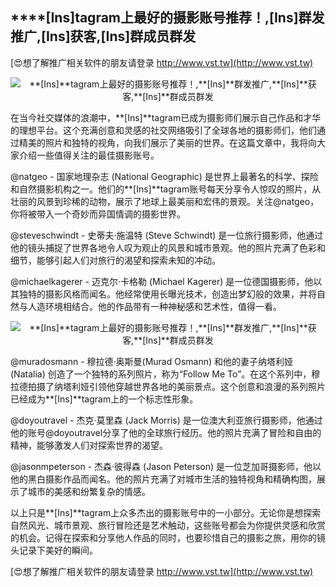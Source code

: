 ## ****[Ins]**tagram上最好的摄影账号推荐！,**[Ins]**群发推广,**[Ins]**获客,**[Ins]**群成员群发**

[😍想了解推广相关软件的朋友请登录 http://www.vst.tw](http://www.vst.tw)

 <center><img src="https://vst.tw/MP4/tuiguang/png/1.png" alt="**[Ins]**tagram上最好的摄影账号推荐！,**[Ins]**群发推广,**[Ins]**获客,**[Ins]**群成员群发"></center>

在当今社交媒体的浪潮中，**[Ins]**tagram已成为摄影师们展示自己作品和才华的理想平台。这个充满创意和灵感的社交网络吸引了全球各地的摄影师们，他们通过精美的照片和独特的视角，向我们展示了美丽的世界。在这篇文章中，我将向大家介绍一些值得关注的最佳摄影账号。

@natgeo - 国家地理杂志 (National Geographic) 是世界上最著名的科学、探险和自然摄影机构之一。他们的**[Ins]**tagram账号每天分享令人惊叹的照片，从壮丽的风景到珍稀的动物，展示了地球上最美丽和宏伟的景观。关注@natgeo，你将被带入一个奇妙而异国情调的摄影世界。

@steveschwindt - 史蒂夫·施温特 (Steve Schwindt) 是一位旅行摄影师，他通过他的镜头捕捉了世界各地令人叹为观止的风景和城市景观。他的照片充满了色彩和细节，能够引起人们对旅行的渴望和探索未知的冲动。

@michaelkagerer - 迈克尔·卡格勒 (Michael Kagerer) 是一位德国摄影师，他以其独特的摄影风格而闻名。他经常使用长曝光技术，创造出梦幻般的效果，并将自然与人造环境相结合。他的作品带有一种神秘感和艺术性，值得一看。

 <center><img src="https://vst.tw/MP4/tuiguang/png/0.png" alt="**[Ins]**tagram上最好的摄影账号推荐！,**[Ins]**群发推广,**[Ins]**获客,**[Ins]**群成员群发"></center>

@muradosmann - 穆拉德·奥斯曼(Murad Osmann) 和他的妻子纳塔利娅 (Natalia) 创造了一个独特的系列照片，称为“Follow Me To”。在这个系列中，穆拉德拍摄了纳塔利娅引领他穿越世界各地的美丽景点。这个创意和浪漫的系列照片已经成为**[Ins]**tagram上的一个标志性形象。

@doyoutravel - 杰克·莫里森 (Jack Morris) 是一位澳大利亚旅行摄影师，他通过他的账号@doyoutravel分享了他的全球旅行经历。他的照片充满了冒险和自由的精神，能够激发人们对探索世界的渴望。

@jasonmpeterson - 杰森·彼得森 (Jason Peterson) 是一位芝加哥摄影师，他以他的黑白摄影作品而闻名。他的照片充满了对城市生活的独特视角和精确构图，展示了城市的美感和纷繁复杂的情感。

以上只是**[Ins]**tagram上众多杰出的摄影账号中的一小部分。无论你是想探索自然风光、城市景观、旅行冒险还是艺术触动，这些账号都会为你提供灵感和欣赏的机会。记得在探索和分享他人作品的同时，也要珍惜自己的摄影之旅，用你的镜头记录下美好的瞬间。

[😍想了解推广相关软件的朋友请登录 http://www.vst.tw](http://www.vst.tw)



